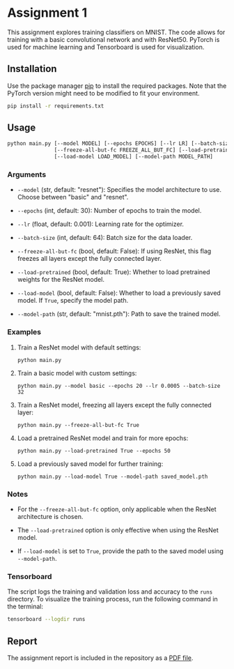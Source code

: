# Assignment 1

This assignment explores training classifiers on MNIST. The code allows for training with a basic convolutional network and with ResNet50. PyTorch is used for machine learning and Tensorboard is used for visualization.

## Installation

Use the package manager [pip](https://pip.pypa.io/en/stable/) to install the required packages. Note that the PyTorch version might need to be modified to fit your environment.

```bash
pip install -r requirements.txt
```

## Usage

```bash
python main.py [--model MODEL] [--epochs EPOCHS] [--lr LR] [--batch-size BATCH_SIZE]
               [--freeze-all-but-fc FREEZE_ALL_BUT_FC] [--load-pretrained LOAD_PRETRAINED]
               [--load-model LOAD_MODEL] [--model-path MODEL_PATH]
```

### Arguments

- `--model` (str, default: "resnet"): Specifies the model architecture to use. Choose between "basic" and "resnet".

- `--epochs` (int, default: 30): Number of epochs to train the model.

- `--lr` (float, default: 0.001): Learning rate for the optimizer.

- `--batch-size` (int, default: 64): Batch size for the data loader.

- `--freeze-all-but-fc` (bool, default: False): If using ResNet, this flag freezes all layers except the fully connected layer.

- `--load-pretrained` (bool, default: True): Whether to load pretrained weights for the ResNet model.

- `--load-model` (bool, default: False): Whether to load a previously saved model. If `True`, specify the model path.

- `--model-path` (str, default: "mnist.pth"): Path to save the trained model.

### Examples

1. Train a ResNet model with default settings:
    ```
    python main.py
    ```

2. Train a basic model with custom settings:
    ```
    python main.py --model basic --epochs 20 --lr 0.0005 --batch-size 32
    ```

3. Train a ResNet model, freezing all layers except the fully connected layer:
    ```
    python main.py --freeze-all-but-fc True
    ```

4. Load a pretrained ResNet model and train for more epochs:
    ```
    python main.py --load-pretrained True --epochs 50
    ```

5. Load a previously saved model for further training:
    ```
    python main.py --load-model True --model-path saved_model.pth
    ```

### Notes

- For the `--freeze-all-but-fc` option, only applicable when the ResNet architecture is chosen.

- The `--load-pretrained` option is only effective when using the ResNet model.

- If `--load-model` is set to `True`, provide the path to the saved model using `--model-path`.

### Tensorboard

The script logs the training and validation loss and accuracy to the `runs` directory. To visualize the training process, run the following command in the terminal:

```bash
tensorboard --logdir runs
```

## Report

The assignment report is included in the repository as a [PDF file](submission.pdf).
